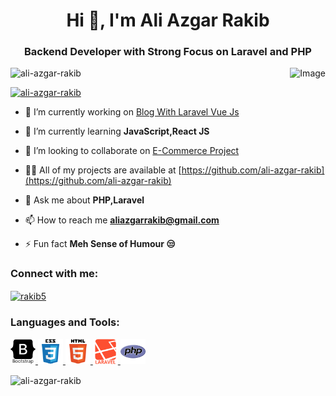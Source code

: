 <h1 align="center">Hi 👋, I'm Ali Azgar Rakib</h1>
<h3 align="center">Backend Developer with Strong Focus on Laravel and PHP</h3>
<img src="https://www.google.com/url?sa=i&url=https%3A%2F%2Ftenor.com%2Fview%2Fdog-laptop-type-gif-10696260&psig=AOvVaw1OVtVtP3EKz4NM5FLg-4FX&ust=1684435676569000&source=images&cd=vfe&ved=0CBEQjRxqFwoTCLDX0IOC_f4CFQAAAAAdAAAAABAJ" alt="Image" style="float: right;">

<p align="left"> <img src="https://komarev.com/ghpvc/?username=ali-azgar-rakib&label=Profile%20views&color=0e75b6&style=flat" alt="ali-azgar-rakib" /> </p>

<p align="left"> <a href="https://github.com/ryo-ma/github-profile-trophy"><img src="https://github-profile-trophy.vercel.app/?username=ali-azgar-rakib" alt="ali-azgar-rakib" /></a> </p>

- 🔭 I’m currently working on [Blog With Laravel Vue Js](https://github.com/ali-azgar-rakib/Blog-with-Php-Laravel)

- 🌱 I’m currently learning **JavaScript,React JS**

- 👯 I’m looking to collaborate on [E-Commerce Project](https://github.com/ali-azgar-rakib/ecommerce-team-project)

- 👨‍💻 All of my projects are available at [https://github.com/ali-azgar-rakib](https://github.com/ali-azgar-rakib)

- 💬 Ask me about **PHP,Laravel**

- 📫 How to reach me **aliazgarrakib@gmail.com**

- ⚡ Fun fact **Meh Sense of Humour 😒**

<h3 align="left">Connect with me:</h3>
<p align="left">
<a href="https://linkedin.com/in/rakib5" target="blank"><img align="center" src="https://raw.githubusercontent.com/rahuldkjain/github-profile-readme-generator/master/src/images/icons/Social/linked-in-alt.svg" alt="rakib5" height="30" width="40" /></a>
</p>

<h3 align="left">Languages and Tools:</h3>
<p align="left"> <a href="https://getbootstrap.com" target="_blank" rel="noreferrer"> <img src="https://raw.githubusercontent.com/devicons/devicon/master/icons/bootstrap/bootstrap-plain-wordmark.svg" alt="bootstrap" width="40" height="40"/> </a> <a href="https://www.w3schools.com/css/" target="_blank" rel="noreferrer"> <img src="https://raw.githubusercontent.com/devicons/devicon/master/icons/css3/css3-original-wordmark.svg" alt="css3" width="40" height="40"/> </a> <a href="https://www.w3.org/html/" target="_blank" rel="noreferrer"> <img src="https://raw.githubusercontent.com/devicons/devicon/master/icons/html5/html5-original-wordmark.svg" alt="html5" width="40" height="40"/> </a> <a href="https://laravel.com/" target="_blank" rel="noreferrer"> <img src="https://raw.githubusercontent.com/devicons/devicon/master/icons/laravel/laravel-plain-wordmark.svg" alt="laravel" width="40" height="40"/> </a> <a href="https://www.php.net" target="_blank" rel="noreferrer"> <img src="https://raw.githubusercontent.com/devicons/devicon/master/icons/php/php-original.svg" alt="php" width="40" height="40"/> </a> </p>

<p><img align="center" src="https://github-readme-stats.vercel.app/api/top-langs?username=ali-azgar-rakib&show_icons=true&locale=en&layout=compact" alt="ali-azgar-rakib" /></p>

